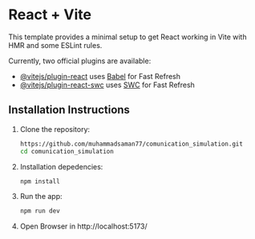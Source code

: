 # React + Vite

This template provides a minimal setup to get React working in Vite with HMR and some ESLint rules.

Currently, two official plugins are available:

- [@vitejs/plugin-react](https://github.com/vitejs/vite-plugin-react/blob/main/packages/plugin-react/README.md) uses [Babel](https://babeljs.io/) for Fast Refresh
- [@vitejs/plugin-react-swc](https://github.com/vitejs/vite-plugin-react-swc) uses [SWC](https://swc.rs/) for Fast Refresh

## Installation Instructions

1. Clone the repository:
   ```bash
   https://github.com/muhammadsaman77/comunication_simulation.git
   cd comunication_simulation
   ```
2. Installation depedencies:
   ```bash
   npm install
   ```
3. Run the app:
   ```bash
   npm run dev
   ```
4. Open Browser in http://localhost:5173/
